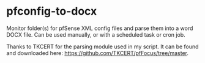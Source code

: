 # pfconfig-to-docx
Monitor folder(s) for pfSense XML config files and parse them into a word DOCX file.
Can be used manually, or with a scheduled task or cron job.

Thanks to TKCERT for the parsing module used in my script. It can be found and downloaded here: https://github.com/TKCERT/pfFocus/tree/master.
